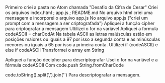 ﻿Primeiro criei a pasta no Atom chamada "Desafio da Cifra de Cesar"
Criei os arquivos index.html ; app.js ; README.md
No arquivo html criei uma mensagem e incorporei o arquivo app.js
No arquivo app.js ("criei um prompt com a mensagem a ser criptografada")
Apliquei a função cipher para criptografar a mensagem
Ultilizei o for na variável
Apliquei a formula codeASCII = charCodAt
Na tabela ASCII as letras maiúsculas estão em posições maiores ou iguais a 97 por isso a segunda
conta e as minúsculas menores ou iguais a 65 por isso a primeira conta.
Ultilizei if (codeASCII)
e else if codeASCII
Transformei o array em String

Apliquei a função decipher para descriptografar
Usei o for na variável e a fórmula codeASCII
Com code.push String.fromCharCode

code.toString().split(',').join('')
Para descriptografar a mensagem.
